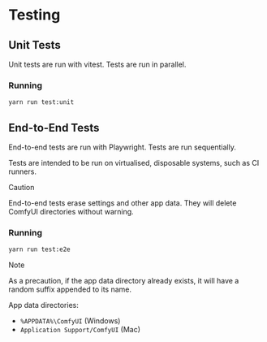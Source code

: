 # Testing

## Unit Tests

Unit tests are run with vitest. Tests are run in parallel.

### Running

```bash
yarn run test:unit
```

## End-to-End Tests

End-to-end tests are run with Playwright. Tests are run sequentially.

Tests are intended to be run on virtualised, disposable systems, such as CI runners.

> [!CAUTION]
> End-to-end tests erase settings and other app data. They will delete ComfyUI directories without warning.

### Running

```bash
yarn run test:e2e
```

> [!NOTE]
> As a precaution, if the app data directory already exists, it will have a random suffix appended to its name.

App data directories:

- `%APPDATA%\ComfyUI` (Windows)
- `Application Support/ComfyUI` (Mac)

